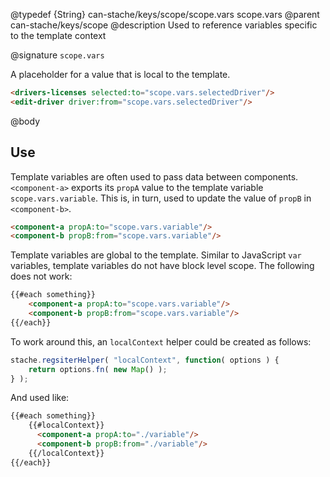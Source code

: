 @typedef {String} can-stache/keys/scope/scope.vars scope.vars
@parent can-stache/keys/scope
@description Used to reference variables specific to the template context

@signature `scope.vars`

A placeholder for a value that is local to the template.

```html
<drivers-licenses selected:to="scope.vars.selectedDriver"/>
<edit-driver driver:from="scope.vars.selectedDriver"/>
```

@body

## Use

Template variables are often used to pass data between
components. `<component-a>` exports its `propA` value to the
template variable `scope.vars.variable`.  This is, in turn, used to update
the value of `propB` in `<component-b>`.

```html
<component-a propA:to="scope.vars.variable"/>
<component-b propB:from="scope.vars.variable"/>
```

Template variables are global to the template. Similar to JavaScript `var`
variables, template variables do not have block level scope.  The following
does not work:

```html
{{#each something}}
	<component-a propA:to="scope.vars.variable"/>
	<component-b propB:from="scope.vars.variable"/>
{{/each}}
```

To work around this, an `localContext` helper could be created as follows:

```js
stache.regsiterHelper( "localContext", function( options ) {
	return options.fn( new Map() );
} );
```

And used like:

```html
{{#each something}}
	{{#localContext}}
	  <component-a propA:to="./variable"/>
	  <component-b propB:from="./variable"/>
	{{/localContext}}
{{/each}}
```
